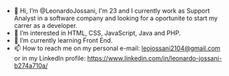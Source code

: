 - 👋 Hi, I’m @LeonardoJossani, I'm 23 and I currently work as Support Analyst in a software company and looking for a oportunite to start my carrer as a developer. 
- 👀 I’m interested in HTML, CSS, JavaScript, Java and PHP.
- 🌱 I’m currently learning Front End. 
- 📫 How to reach me on my personal e-mail: leojossani2104@gmail.com or in my LinkedIn profile: https://www.linkedin.com/in/leonardo-jossani-b274a710a/

<!---
LeonardoJossani/LeonardoJossani is a ✨ special ✨ repository because its `README.md` (this file) appears on your GitHub profile.
You can click the Preview link to take a look at your changes.
--->
